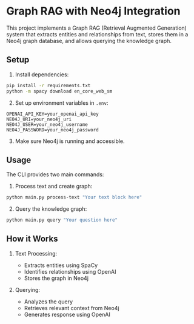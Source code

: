 # Graph RAG with Neo4j Integration

This project implements a Graph RAG (Retrieval Augmented Generation) system that extracts entities and relationships from text, stores them in a Neo4j graph database, and allows querying the knowledge graph.

## Setup

1. Install dependencies:
```bash
pip install -r requirements.txt
python -m spacy download en_core_web_sm
```

2. Set up environment variables in `.env`:
```
OPENAI_API_KEY=your_openai_api_key
NEO4J_URI=your_neo4j_uri
NEO4J_USER=your_neo4j_username
NEO4J_PASSWORD=your_neo4j_password
```

3. Make sure Neo4j is running and accessible.

## Usage

The CLI provides two main commands:

1. Process text and create graph:
```bash
python main.py process-text "Your text block here"
```

2. Query the knowledge graph:
```bash
python main.py query "Your question here"
```

## How it Works

1. Text Processing:
   - Extracts entities using SpaCy
   - Identifies relationships using OpenAI
   - Stores the graph in Neo4j

2. Querying:
   - Analyzes the query
   - Retrieves relevant context from Neo4j
   - Generates response using OpenAI 